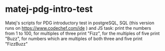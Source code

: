# matej-pdg-intro-test
Matej's scripts for PDG introductory test in postgreSQL, SQL (this version runs on https://www.codechef.com/ide ) and JS
task: print the numbers from 1 to 100, for multiples of three print "Fizz", for the multiples of five print "Buzz", for numbers which are multiples of both three and five print "FizzBuzz"
